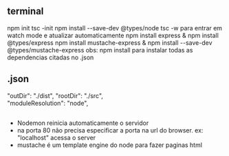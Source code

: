 ## terminal
npm init
tsc -init
npm install --save-dev @types/node
tsc -w para entrar em watch mode e atualizar automaticamente
npm install express & npm install @types/express
npm install mustache-express & npm install --save-dev @types/mustache-express
obs: npm install para instalar todas as dependencias citadas no .json


## .json
"outDir": "./dist",
"rootDir": "./src",                                
"moduleResolution": "node",


##
* Nodemon reinicia automaticamente o servidor
* na porta 80 não precisa especificar a porta na url do browser. ex: "localhost" acessa o server
* mustache é um template engine do node para fazer paginas html
